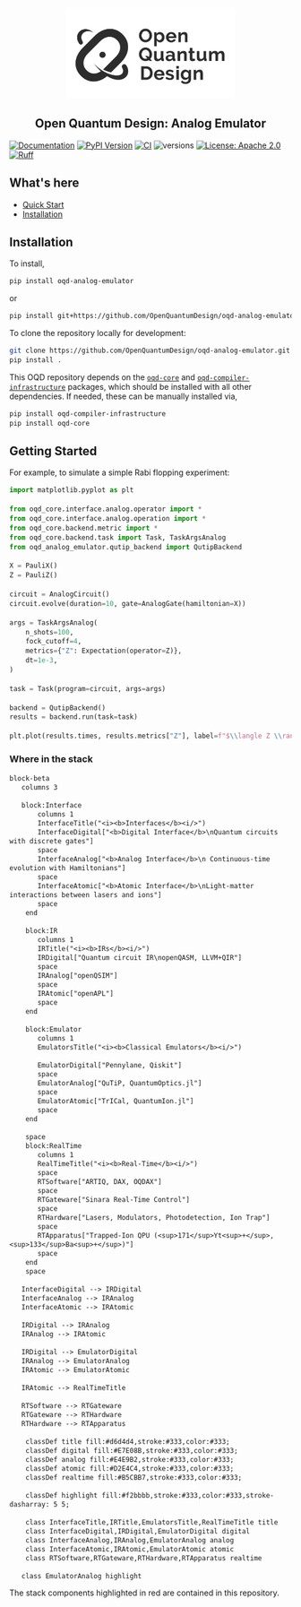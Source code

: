 # 

<p align="center">
  <img src="https://raw.githubusercontent.com/OpenQuantumDesign/oqd-analog-emulator/main/docs/img/oqd-logo-black.png" alt="Open Quantum Design Logo" width="300">
</p>

<h2 align="center">
    Open Quantum Design: Analog Emulator
</h2>

[![Documentation](https://img.shields.io/badge/documentation-lightblue)](https://docs.openquantumdesign.org/open-quantum-design-analog-emulator)
[![PyPI Version](https://img.shields.io/pypi/v/oqd-analog-emulator)](https://pypi.org/project/oqd-analog-emulator)
[![CI](https://github.com/OpenQuantumDesign/oqd-analog-emulator/actions/workflows/pytest.yml/badge.svg)](https://github.com/OpenQuantumDesign/oqd-analog-emulator/actions/workflows/pytest.yml)
![versions](https://img.shields.io/badge/python-3.10%20%7C%203.11%20%7C%203.12-blue)
[![License: Apache 2.0](https://img.shields.io/badge/license-Apache%202.0-brightgreen.svg)](https://opensource.org/licenses/Apache-2.0)
[![Ruff](https://img.shields.io/endpoint?url=https://raw.githubusercontent.com/astral-sh/ruff/main/assets/badge/v2.json)](https://github.com/astral-sh/ruff)



## What's here

- [Quick Start](#quickstart) <br/>
- [Installation](#installation) <br/>

## Installation <a name="installation"></a>

To install,
```bash
pip install oqd-analog-emulator
```
or
```bash
pip install git+https://github.com/OpenQuantumDesign/oqd-analog-emulator.git
```

To clone the repository locally for development:

```bash
git clone https://github.com/OpenQuantumDesign/oqd-analog-emulator.git
pip install .
```

This OQD repository depends on the [`oqd-core`](https://github.com/OpenQuantumDesign/oqd-core.git)
and [`oqd-compiler-infrastructure`](https://github.com/OpenQuantumDesign/oqd-compiler-infrastructure.git) packages, which should be installed with all other dependencies.
If needed, these can be manually installed via,
```bash
pip install oqd-compiler-infrastructure
pip install oqd-core
```

## Getting Started <a name="Getting Started"></a>

For example, to simulate a simple Rabi flopping experiment:

```python
import matplotlib.pyplot as plt

from oqd_core.interface.analog.operator import *
from oqd_core.interface.analog.operation import *
from oqd_core.backend.metric import *
from oqd_core.backend.task import Task, TaskArgsAnalog
from oqd_analog_emulator.qutip_backend import QutipBackend

X = PauliX()
Z = PauliZ()

circuit = AnalogCircuit()
circuit.evolve(duration=10, gate=AnalogGate(hamiltonian=X))

args = TaskArgsAnalog(
    n_shots=100,
    fock_cutoff=4,
    metrics={"Z": Expectation(operator=Z)},
    dt=1e-3,
)

task = Task(program=circuit, args=args)

backend = QutipBackend()
results = backend.run(task=task)

plt.plot(results.times, results.metrics["Z"], label=f"$\\langle Z \\rangle$")
```

### Where in the stack
```mermaid
block-beta
   columns 3

   block:Interface
       columns 1
       InterfaceTitle("<i><b>Interfaces</b><i/>")
       InterfaceDigital["<b>Digital Interface</b>\nQuantum circuits with discrete gates"]
       space
       InterfaceAnalog["<b>Analog Interface</b>\n Continuous-time evolution with Hamiltonians"]
       space
       InterfaceAtomic["<b>Atomic Interface</b>\nLight-matter interactions between lasers and ions"]
       space
    end

    block:IR
       columns 1
       IRTitle("<i><b>IRs</b><i/>")
       IRDigital["Quantum circuit IR\nopenQASM, LLVM+QIR"]
       space
       IRAnalog["openQSIM"]
       space
       IRAtomic["openAPL"]
       space
    end

    block:Emulator
       columns 1
       EmulatorsTitle("<i><b>Classical Emulators</b><i/>")

       EmulatorDigital["Pennylane, Qiskit"]
       space
       EmulatorAnalog["QuTiP, QuantumOptics.jl"]
       space
       EmulatorAtomic["TrICal, QuantumIon.jl"]
       space
    end

    space
    block:RealTime
       columns 1
       RealTimeTitle("<i><b>Real-Time</b><i/>")
       space
       RTSoftware["ARTIQ, DAX, OQDAX"]
       space
       RTGateware["Sinara Real-Time Control"]
       space
       RTHardware["Lasers, Modulators, Photodetection, Ion Trap"]
       space
       RTApparatus["Trapped-Ion QPU (<sup>171</sup>Yt<sup>+</sup>, <sup>133</sup>Ba<sup>+</sup>)"]
       space
    end
    space

   InterfaceDigital --> IRDigital
   InterfaceAnalog --> IRAnalog
   InterfaceAtomic --> IRAtomic

   IRDigital --> IRAnalog
   IRAnalog --> IRAtomic

   IRDigital --> EmulatorDigital
   IRAnalog --> EmulatorAnalog
   IRAtomic --> EmulatorAtomic

   IRAtomic --> RealTimeTitle

   RTSoftware --> RTGateware
   RTGateware --> RTHardware
   RTHardware --> RTApparatus

    classDef title fill:#d6d4d4,stroke:#333,color:#333;
    classDef digital fill:#E7E08B,stroke:#333,color:#333;
    classDef analog fill:#E4E9B2,stroke:#333,color:#333;
    classDef atomic fill:#D2E4C4,stroke:#333,color:#333;
    classDef realtime fill:#B5CBB7,stroke:#333,color:#333;

    classDef highlight fill:#f2bbbb,stroke:#333,color:#333,stroke-dasharray: 5 5;

    class InterfaceTitle,IRTitle,EmulatorsTitle,RealTimeTitle title
    class InterfaceDigital,IRDigital,EmulatorDigital digital
    class InterfaceAnalog,IRAnalog,EmulatorAnalog analog
    class InterfaceAtomic,IRAtomic,EmulatorAtomic atomic
    class RTSoftware,RTGateware,RTHardware,RTApparatus realtime

   class EmulatorAnalog highlight
```
The stack components highlighted in red are contained in this repository.
